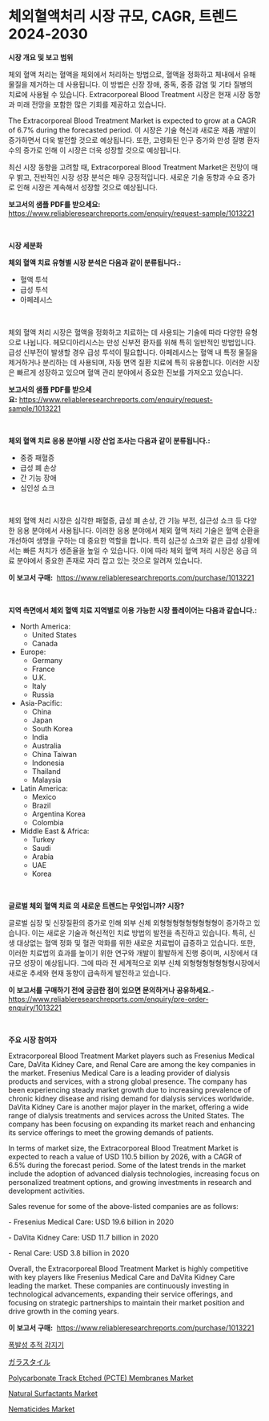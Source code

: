 <p><h1>체외혈액처리 시장 규모, CAGR, 트렌드 2024-2030</h1></p><p><strong>시장 개요 및 보고 범위</strong></p>
<p><p>체외 혈액 처리는 혈액을 체외에서 처리하는 방법으로, 혈액을 정화하고 체내에서 유해 물질을 제거하는 데 사용됩니다. 이 방법은 신장 장애, 중독, 중증 감염 및 기타 질병의 치료에 사용될 수 있습니다. Extracorporeal Blood Treatment 시장은 현재 시장 동향과 미래 전망을 포함한 많은 기회를 제공하고 있습니다. </p><p>The Extracorporeal Blood Treatment Market is expected to grow at a CAGR of 6.7% during the forecasted period. 이 시장은 기술 혁신과 새로운 제품 개발이 증가하면서 더욱 발전할 것으로 예상됩니다. 또한, 고령화된 인구 증가와 만성 질병 환자 수의 증가로 인해 이 시장은 더욱 성장할 것으로 예상됩니다.</p><p>최신 시장 동향을 고려할 때, Extracorporeal Blood Treatment Market은 전망이 매우 밝고, 전반적인 시장 성장 분석은 매우 긍정적입니다. 새로운 기술 동향과 수요 증가로 인해 시장은 계속해서 성장할 것으로 예상됩니다.</p></p>
<p><strong>보고서의 샘플 PDF를 받으세요:</strong> <a href="https://www.reliableresearchreports.com/enquiry/request-sample/1013221">https://www.reliableresearchreports.com/enquiry/request-sample/1013221</a></p>
<p>&nbsp;</p>
<p><strong>시장 세분화</strong></p>
<p><strong>체외 혈액 치료 유형별 시장 분석은 다음과 같이 분류됩니다.:</strong></p>
<p><ul><li>혈액 투석</li><li>급성 투석</li><li>아페레시스</li></ul></p>
<p>&nbsp;</p>
<p><p>체외 혈액 처리 시장은 혈액을 정화하고 치료하는 데 사용되는 기술에 따라 다양한 유형으로 나뉩니다. 헤모디아리시스는 만성 신부전 환자를 위해 특히 일반적인 방법입니다. 급성 신부전이 발생할 경우 급성 투석이 필요합니다. 아페레시스는 혈액 내 특정 물질을 제거하거나 분리하는 데 사용되며, 자동 면역 질환 치료에 특히 유용합니다. 이러한 시장은 빠르게 성장하고 있으며 혈액 관리 분야에서 중요한 진보를 가져오고 있습니다.</p></p>
<p><strong>보고서의 샘플 PDF를 받으세요:</strong>&nbsp;<a href="https://www.reliableresearchreports.com/enquiry/request-sample/1013221">https://www.reliableresearchreports.com/enquiry/request-sample/1013221</a></p>
<p>&nbsp;</p>
<p><strong> 체외 혈액 치료 응용 분야별 시장 산업 조사는 다음과 같이 분류됩니다.:</strong></p>
<p><ul><li>중증 패혈증</li><li>급성 폐 손상</li><li>간 기능 장애</li><li>심인성 쇼크</li></ul></p>
<p>&nbsp;</p>
<p><p>체외 혈액 처리 시장은 심각한 패혈증, 급성 폐 손상, 간 기능 부전, 심근성 쇼크 등 다양한 응용 분야에서 사용됩니다. 이러한 응용 분야에서 체외 혈액 처리 기술은 혈액 순환을 개선하여 생명을 구하는 데 중요한 역할을 합니다. 특히 심근성 쇼크와 같은 급성 상황에서는 빠른 처치가 생존율을 높일 수 있습니다. 이에 따라 체외 혈액 처리 시장은 응급 의료 분야에서 중요한 존재로 자리 잡고 있는 것으로 알려져 있습니다.</p></p>
<p><strong>이 보고서 구매:</strong>&nbsp; <a href="https://www.reliableresearchreports.com/purchase/1013221">https://www.reliableresearchreports.com/purchase/1013221</a></p>
<p>&nbsp;</p>
<p><strong>지역 측면에서 체외 혈액 치료 지역별로 이용 가능한 시장 플레이어는 다음과 같습니다.:</strong></p>
<p><ul>
    <li>
        North America:
        <ul>
            <li>United States</li>
            <li>Canada</li>
        </ul>
    </li>
    <li>
        Europe:
        <ul>
            <li>Germany</li>
            <li>France</li>
            <li>U.K.</li>
            <li>Italy</li>
            <li>Russia</li>
        </ul>
    </li>
    <li>
        Asia-Pacific:
        <ul>
            <li>China</li>
            <li>Japan</li>
            <li>South Korea</li>
            <li>India</li>
            <li>Australia</li>
            <li>China Taiwan</li>
            <li>Indonesia</li>
            <li>Thailand</li>
            <li>Malaysia</li>
        </ul>
    </li>
    <li>
        Latin America:
        <ul>
            <li>Mexico</li>
            <li>Brazil</li>
            <li>Argentina Korea</li>
            <li>Colombia</li>
        </ul>
    </li>
    <li>
        Middle East & Africa:
        <ul>
            <li>Turkey</li>
            <li>Saudi</li>
            <li>Arabia</li>
            <li>UAE</li>
            <li>Korea</li>
        </ul>
    </li>
    </ul></p>
<p>&nbsp;</p>
<p><strong>글로벌 체외 혈액 치료 의 새로운 트렌드는 무엇입니까? 시장?</strong></p>
<p><p>글로벌 심장 및 신장질환의 증가로 인해 외부 신체 외형형형형형형형형형이 증가하고 있습니다. 이는 새로운 기술과 혁신적인 치료 방법의 발전을 촉진하고 있습니다. 특히, 신생 대상없는 혈액 정화 및 혈관 악화를 위한 새로운 치료법이 급증하고 있습니다. 또한, 이러한 치료법의 효과를 높이기 위한 연구와 개발이 활발하게 진행 중이며, 시장에서 대규모 성장이 예상됩니다. 그에 따라 전 세계적으로 외부 신체 외형형형형형형형시장에서 새로운 추세와 현재 동향이 급속하게 발전하고 있습니다.</p></p>
<p><strong>이 보고서를 구매하기 전에 궁금한 점이 있으면 문의하거나 공유하세요.</strong>- <a href="https://www.reliableresearchreports.com/enquiry/pre-order-enquiry/1013221">https://www.reliableresearchreports.com/enquiry/pre-order-enquiry/1013221</a></p>
<p>&nbsp;</p>
<p><strong>주요 시장 참여자</strong></p>
<p><p>Extracorporeal Blood Treatment Market players such as Fresenius Medical Care, DaVita Kidney Care, and Renal Care are among the key companies in the market. Fresenius Medical Care is a leading provider of dialysis products and services, with a strong global presence. The company has been experiencing steady market growth due to increasing prevalence of chronic kidney disease and rising demand for dialysis services worldwide. DaVita Kidney Care is another major player in the market, offering a wide range of dialysis treatments and services across the United States. The company has been focusing on expanding its market reach and enhancing its service offerings to meet the growing demands of patients.</p><p>In terms of market size, the Extracorporeal Blood Treatment Market is expected to reach a value of USD 110.5 billion by 2026, with a CAGR of 6.5% during the forecast period. Some of the latest trends in the market include the adoption of advanced dialysis technologies, increasing focus on personalized treatment options, and growing investments in research and development activities.</p><p>Sales revenue for some of the above-listed companies are as follows:</p><p>- Fresenius Medical Care: USD 19.6 billion in 2020</p><p>- DaVita Kidney Care: USD 11.7 billion in 2020</p><p>- Renal Care: USD 3.8 billion in 2020</p><p>Overall, the Extracorporeal Blood Treatment Market is highly competitive with key players like Fresenius Medical Care and DaVita Kidney Care leading the market. These companies are continuously investing in technological advancements, expanding their service offerings, and focusing on strategic partnerships to maintain their market position and drive growth in the coming years.</p></p>
<p><strong>이 보고서 구매:</strong>&nbsp;&nbsp;<a href="https://www.reliableresearchreports.com/purchase/1013221">https://www.reliableresearchreports.com/purchase/1013221</a></p>
<p><p><a href="https://github.com/vs10l4sfg5c/Market-Research-Report-List-1/blob/main/7400837194057.md">폭발성 추적 감지기</a></p><p><a href="https://github.com/cnnriuez22368/Market-Research-Report-List-1/blob/main/3527481194333.md">ガラスタイル</a></p><p><a href="https://issuu.com/reportprime-2/docs/polycarbonate-track-etched-pcte-membranes-market-s">Polycarbonate Track Etched (PCTE) Membranes Market</a></p><p><a href="https://github.com/RickHolmes3/Market-Research-Report-List-3/blob/main/natural-surfactants-market.md">Natural Surfactants Market</a></p><p><a href="https://github.com/Krish2023na/Market-Research-Report-List-3/blob/main/nematicides-market.md">Nematicides Market</a></p></p>
